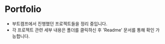 # Portfolio

- 부트캠프에서 진행했던 프로젝트들을 정리 중입니다. 
- 각 프로젝트 관련 세부 내용은 폴더를 클릭하신 후 'Readme' 문서를 통해 확인 가능합니다. 
